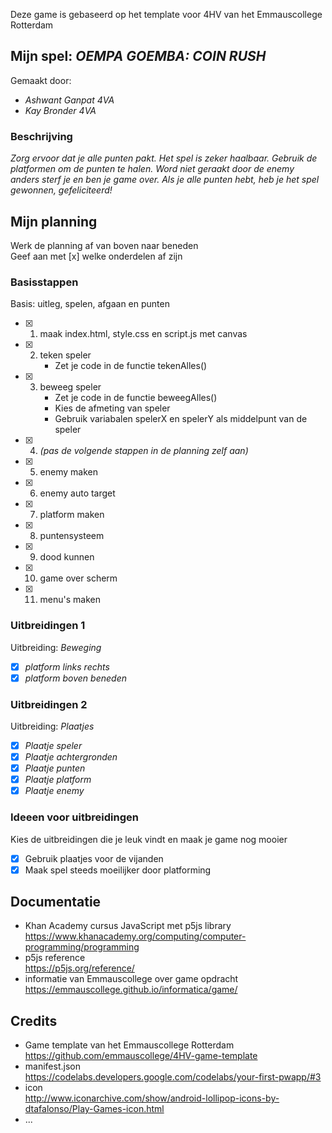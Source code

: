 Deze game is gebaseerd op het template voor 4HV van het Emmauscollege Rotterdam

## Mijn spel: *OEMPA GOEMBA: COIN RUSH*
Gemaakt door:
- *Ashwant Ganpat 4VA*
- *Kay Bronder 4VA*

### Beschrijving
*Zorg ervoor dat je alle punten pakt. Het spel is zeker haalbaar. Gebruik de platformen om de punten te halen. Word niet geraakt door de enemy anders sterf je en ben je game over. Als je alle punten hebt, heb je het spel gewonnen, gefeliciteerd!*

## Mijn planning
Werk de planning af van boven naar beneden<br>
Geef aan met [x] welke onderdelen af zijn

### Basisstappen
Basis: uitleg, spelen, afgaan en punten
- [x] 1. maak index.html, style.css en script.js met canvas
- [x] 2. teken speler
        - Zet je code in de functie tekenAlles()
- [x] 3. beweeg speler
        - Zet je code in de functie beweegAlles()
        - Kies de afmeting van speler
        - Gebruik variabalen spelerX en spelerY als middelpunt van de speler
- [x] 4. *(pas de volgende stappen in de planning zelf aan)*
- [x] 5. enemy maken
- [x] 6. enemy auto target
- [x] 7. platform maken
- [x] 8. puntensysteem
- [x] 9. dood kunnen 
- [x] 10. game over scherm
- [x] 11. menu's maken


### Uitbreidingen 1
Uitbreiding: *Beweging*
- [x] *platform links rechts*
- [x] *platform boven beneden*

### Uitbreidingen 2
Uitbreiding: *Plaatjes*
- [x] *Plaatje speler*
- [x] *Plaatje achtergronden*
- [x] *Plaatje punten*
- [x] *Plaatje platform*
- [x] *Plaatje enemy*

### Ideeen voor uitbreidingen
Kies de uitbreidingen die je leuk vindt en maak je game nog mooier
- [x] Gebruik plaatjes voor de vijanden
- [x] Maak spel steeds moeilijker door platforming

## Documentatie
- Khan Academy cursus JavaScript met p5js library <br>
https://www.khanacademy.org/computing/computer-programming/programming
- p5js reference <br>
https://p5js.org/reference/
- informatie van Emmauscollege over game opdracht <br>
https://emmauscollege.github.io/informatica/game/

## Credits
- Game template van het Emmauscollege Rotterdam <br>
        https://github.com/emmauscollege/4HV-game-template
- manifest.json <br>
        https://codelabs.developers.google.com/codelabs/your-first-pwapp/#3
- icon <br>
        http://www.iconarchive.com/show/android-lollipop-icons-by-dtafalonso/Play-Games-icon.html
- ...
